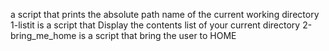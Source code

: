 a script that prints the absolute path name of the current working directory
1-listit is a script that Display the contents list of your current directory
2-bring_me_home is a script that bring the user to HOME
